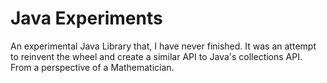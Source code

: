# Java Experiments

An experimental Java Library that, I have never finished.
It was an attempt to reinvent the wheel and create a similar API to
Java's collections API. From a perspective of a Mathematician.
